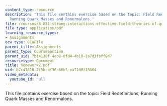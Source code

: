 ```yaml
---
content_type: resource
description: 'This file contains exercise based on the topic: Field Redefinitions,
  Running Quark Masses and Renormalons.'
file: /courses/8-851-strong-interactions-effective-field-theories-of-qcd-spring-2006/b7c476182f5bbf3666b3ea71d0f19864_homework2.pdf
file_type: application/pdf
learning_resource_types:
- Assignments
ocw_type: OCWFile
parent_title: Assignments
parent_type: CourseSection
parent_uid: 7b14130f-4eb8-0fd4-4b10-1a7d3fbff8d7
resourcetype: Document
title: homework2.pdf
uid: b7c47618-2f5b-bf36-66b3-ea71d0f19864
video_metadata:
  youtube_id: null
---
```

This file contains exercise based on the topic: Field Redefinitions, Running Quark Masses and Renormalons.

